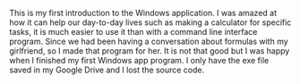 This is my first introduction to the Windows application. I was amazed at how it can help our day-to-day lives such as making a calculator for specific tasks, it is much easier to use it than with a command line interface program. Since we had been having a conversation about formulas with my girlfriend, so I made that program for her. It is not that good but I was happy when I finished my first Windows app program. I only have the exe file saved in my Google Drive and I lost the source code.
